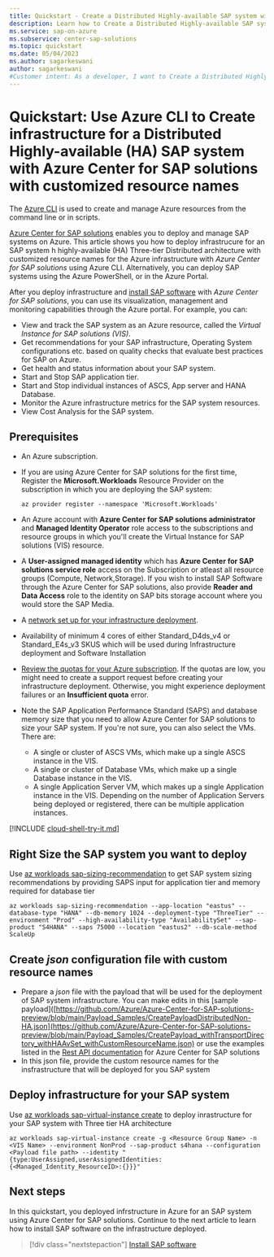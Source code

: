 ```yaml
---
title: Quickstart - Create a Distributed Highly-available SAP system with Azure Center for SAP solutions with Azure CLI
description: Learn how to Create a Distributed Highly-available SAP system in Azure Center for SAP solutions through Azure CLI.
ms.service: sap-on-azure
ms.subservice: center-sap-solutions
ms.topic: quickstart
ms.date: 05/04/2023
ms.author: sagarkeswani
author: sagarkeswani
#Customer intent: As a developer, I want to Create a Distributed Highly-available SAP system so that I can use the system with Azure Center for SAP solutions.
---
```

# Quickstart: Use Azure CLI to Create infrastructure for a Distributed Highly-available (HA) SAP system with Azure Center for SAP solutions with customized resource names

The [Azure CLI](/cli/azure/) is used to create and manage Azure resources from the command line or in scripts.

[Azure Center for SAP solutions](overview.md) enables you to deploy and manage SAP systems on Azure. This article shows you how to deploy infrastrucure for an SAP system 
h highly-available (HA) Three-tier Distributed architecture with customized resource names for the Azure infrastructure with *Azure Center for SAP solutions* using Azure CLI. Alternatively, you can deploy SAP systems using the Azure PowerShell, or in the Azure Portal. 

After you deploy infrastructure and [install SAP software](install-software.md) with *Azure Center for SAP solutions*, you can use its visualization, management and monitoring capabilities through the Azure portal. For example, you can:

- View and track the SAP system as an Azure resource, called the *Virtual Instance for SAP solutions (VIS)*.
- Get recommendations for your SAP infrastructure, Operating System configurations etc. based on quality checks that evaluate best practices for SAP on Azure.
- Get health and status information about your SAP system.
- Start and Stop SAP application tier.
- Start and Stop individual instances of ASCS, App server and HANA Database.
- Monitor the Azure infrastructure metrics for the SAP system resources.
- View Cost Analysis for the SAP system.

## Prerequisites

- An Azure subscription.
- If you are using Azure Center for SAP solutions for the first time, Register the **Microsoft.Workloads** Resource Provider on the subscription in which you are deploying the SAP system:

    ```azurecli-interactive
    az provider register --namespace 'Microsoft.Workloads'
    ```

- An Azure account with **Azure Center for SAP solutions administrator** and **Managed Identity Operator** role access to the subscriptions and resource groups in which you'll create the Virtual Instance for SAP solutions (VIS) resource.
- A **User-assigned managed identity** which has **Azure Center for SAP solutions service role** access on the Subscription or atleast all resource groups (Compute, Network,Storage). If you wish to install SAP Software through the Azure Center for SAP solutions, also provide **Reader and Data Access** role to the identity on SAP bits storage account where you would store the SAP Media.
- A [network set up for your infrastructure deployment](prepare-network.md).
- Availability of minimum 4 cores of either Standard_D4ds_v4 or Standard_E4s_v3 SKUS which will be used during Infrastructure deployment and Software Installation
- [Review the quotas for your Azure subscription](../../quotas/view-quotas.md). If the quotas are low, you might need to create a support request before creating your infrastructure deployment. Otherwise, you might experience deployment failures or an **Insufficient quota** error. 
- Note the SAP Application Performance Standard (SAPS) and database memory size that you need to allow Azure Center for SAP solutions to size your SAP system. If you're not sure, you can also select the VMs. There are:
    - A single or cluster of ASCS VMs, which make up a single ASCS instance in the VIS.
    - A single or cluster of Database VMs, which make up a single Database instance in the VIS.
    - A single Application Server VM, which makes up a single Application instance in the VIS. Depending on the number of Application Servers being deployed or registered, there can be multiple application instances.

[!INCLUDE [cloud-shell-try-it.md](../../../includes/cloud-shell-try-it.md)]

## Right Size the SAP system you want to deploy

Use [az workloads sap-sizing-recommendation](/cli/azure/workloads?view=azure-cli-latest#az-workloads-sap-sizing-recommendation) to get SAP system sizing recommendations by providing SAPS input for application tier and memory required for database tier

```azurecli-interactive
az workloads sap-sizing-recommendation --app-location "eastus" --database-type "HANA" --db-memory 1024 --deployment-type "ThreeTier" --environment "Prod" --high-availability-type "AvailabilitySet" --sap-product "S4HANA" --saps 75000 --location "eastus2" --db-scale-method ScaleUp
```

## Create *json* configuration file with custom resource names

- Prepare a *json* file with the payload that will be used for the deployment of SAP system infrastructure. You can make edits in this [sample payload]([https://github.com/Azure/Azure-Center-for-SAP-solutions-preview/blob/main/Payload_Samples/CreatePayloadDistributedNon-HA.json](https://github.com/Azure/Azure-Center-for-SAP-solutions-preview/blob/main/Payload_Samples/CreatePayload_withTransportDirectory_withHAAvSet_withCustomResourceName.json) or use the examples listed in the [Rest API documentation](/rest/api/workloads) for Azure Center for SAP solutions 
- In this json file, provide the custom resource names for the insfrastructure that will be deployed for you SAP system

## Deploy infrastructure for your SAP system

Use [az workloads sap-virtual-instance create](/cli/azure/workloads/sap-virtual-instance?view=azure-cli-latest#az-workloads-sap-virtual-instance-create) to deploy inrastructure for your SAP system with Three tier HA architecture

```azurecli-interactive
az workloads sap-virtual-instance create -g <Resource Group Name> -n <VIS Name> --environment NonProd --sap-product s4hana --configuration <Payload file path> --identity "{type:UserAssigned,userAssignedIdentities:{<Managed_Identity_ResourceID>:{}}}"
```


## Next steps
In this quickstart, you deployed infrstructure in Azure for an SAP system using Azure Center for SAP solutions. Continue to the next article to learn how to install SAP software on the infrastructure deployed. 
> [!div class="nextstepaction"]
> [Install SAP software](install-software.md)
